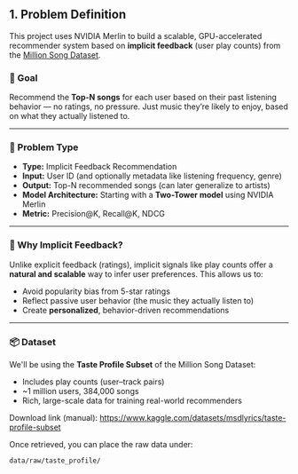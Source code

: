 ## 1. Problem Definition

This project uses NVIDIA Merlin to build a scalable, GPU-accelerated recommender system based on **implicit feedback** (user play counts) from the [Million Song Dataset](https://labrosa.ee.columbia.edu/millionsong/).

### 🎯 Goal

Recommend the **Top-N songs** for each user based on their past listening behavior — no ratings, no pressure. Just music they’re likely to enjoy, based on what they actually listened to.

---

### 📌 Problem Type

- **Type:** Implicit Feedback Recommendation
- **Input:** User ID (and optionally metadata like listening frequency, genre)
- **Output:** Top-N recommended songs (can later generalize to artists)
- **Model Architecture:** Starting with a **Two-Tower model** using NVIDIA Merlin
- **Metric:** Precision@K, Recall@K, NDCG

---

### 🧠 Why Implicit Feedback?

Unlike explicit feedback (ratings), implicit signals like play counts offer a **natural and scalable** way to infer user preferences. This allows us to:
- Avoid popularity bias from 5-star ratings
- Reflect passive user behavior (the music they actually listen to)
- Create **personalized**, behavior-driven recommendations

---

### 📦 Dataset

We'll be using the **Taste Profile Subset** of the Million Song Dataset:
- Includes play counts (user–track pairs)
- ~1 million users, 384,000 songs
- Rich, large-scale data for training real-world recommenders

Download link (manual):
https://www.kaggle.com/datasets/msdlyrics/taste-profile-subset

Once retrieved, you can place the raw data under:
```bash
data/raw/taste_profile/
